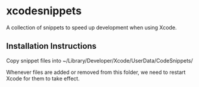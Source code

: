 # xcodesnippets
A collection of snippets to speed up development when using Xcode.

## Installation Instructions
Copy snippet files into ~/Library/Developer/Xcode/UserData/CodeSnippets/

Whenever files are added or removed from this folder, we need to restart Xcode for them to take effect.
